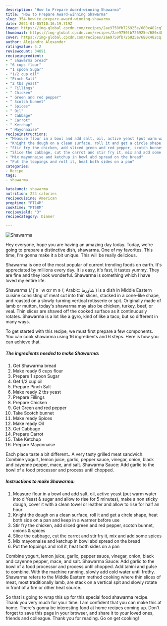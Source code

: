 ```yaml
---
description: "How to Prepare Award-winning Shawarma"
title: "How to Prepare Award-winning Shawarma"
slug: 354-how-to-prepare-award-winning-shawarma
date: 2021-01-05T10:16:19.719Z
image: https://img-global.cpcdn.com/recipes/2ae9750fb726925e/680x482cq70/shawarma-recipe-main-photo.jpg
thumbnail: https://img-global.cpcdn.com/recipes/2ae9750fb726925e/680x482cq70/shawarma-recipe-main-photo.jpg
cover: https://img-global.cpcdn.com/recipes/2ae9750fb726925e/680x482cq70/shawarma-recipe-main-photo.jpg
author: Alejandro Alexander
ratingvalue: 4.2
reviewcount: 34891
recipeingredient:
- " Shawarma bread"
- "6 cups flour"
- "1 spoon Sugar"
- "1/2 cup oil"
- "Pinch Salt"
- "2 tbs yeast"
- " Fillings"
- " Chicken"
- " Green and red pepper"
- " Scotch bunnet"
- " Spices"
- " Oil"
- " Cabbage"
- " Carrot"
- " Ketchup"
- " Mayonnaise"
recipeinstructions:
- "Measure flour in a bowl and add salt, oil, active yeast (put warm water into d Yeast &amp; sugar and allow to rise for 5 minutes), make a non sticky dough, cover it with a clean towel or leather and allow to rise for half an hour"
- "Knight the dough on a clean surface, roll it and get a circle shape, heat both side on a pan and keep in a warmer before use"
- "Stir fry the chicken, add sliced green and red pepper, scotch bunnet, onions &amp; spices"
- "Slice the cabbage, cut the carrot and stir fry it, mix and add some spices"
- "Mix mayonnaise and ketchup in bowl abd spread on the bread"
- "Put the toppings and roll it, heat both sides on a pan"
categories:
- Recipe
tags:
- shawarma

katakunci: shawarma 
nutrition: 224 calories
recipecuisine: American
preptime: "PT14M"
cooktime: "PT58M"
recipeyield: "3"
recipecategory: Dinner

---
```



![Shawarma](https://img-global.cpcdn.com/recipes/2ae9750fb726925e/680x482cq70/shawarma-recipe-main-photo.jpg)

Hey everyone, hope you are having an amazing day today. Today, we're going to prepare a distinctive dish, shawarma. One of my favorites. This time, I'm gonna make it a bit unique. This will be really delicious.

Shawarma is one of the most popular of current trending foods on earth. It's appreciated by millions every day. It is easy, it's fast, it tastes yummy. They are fine and they look wonderful. Shawarma is something which I have loved my entire life.

Shawarma (/ ʃ ə ˈ w ɑːr m ə /; Arabic: شاورما ‎) is a dish in Middle Eastern cuisine consisting of meat cut into thin slices, stacked in a cone-like shape, and roasted on a slowly-turning vertical rotisserie or spit. Originally made of lamb or mutton, today&#39;s shawarma may also be chicken, turkey, beef, or veal. Thin slices are shaved off the cooked surface as it continuously rotates. Shawarma is a lot like a gyro, kind of like a taco, but so different in many ways.


To get started with this recipe, we must first prepare a few components. You can cook shawarma using 16 ingredients and 6 steps. Here is how you can achieve that.

<!--inarticleads1-->

##### The ingredients needed to make Shawarma:

1. Get  Shawarma bread
1. Make ready 6 cups flour
1. Prepare 1 spoon Sugar
1. Get 1/2 cup oil
1. Prepare Pinch Salt
1. Make ready 2 tbs yeast
1. Prepare  Fillings
1. Prepare  Chicken
1. Get  Green and red pepper
1. Take  Scotch bunnet
1. Make ready  Spices
1. Make ready  Oil
1. Get  Cabbage
1. Prepare  Carrot
1. Take  Ketchup
1. Prepare  Mayonnaise


Each place taste a bit different.. A very tasty grilled meat sandwich. Combine yogurt, lemon juice, garlic, pepper sauce, vinegar, onion, black and cayenne pepper, mace, and salt. Shawarma Sauce: Add garlic to the bowl of a food processor and process until chopped. 

<!--inarticleads2-->

##### Instructions to make Shawarma:

1. Measure flour in a bowl and add salt, oil, active yeast (put warm water into d Yeast &amp; sugar and allow to rise for 5 minutes), make a non sticky dough, cover it with a clean towel or leather and allow to rise for half an hour
1. Knight the dough on a clean surface, roll it and get a circle shape, heat both side on a pan and keep in a warmer before use
1. Stir fry the chicken, add sliced green and red pepper, scotch bunnet, onions &amp; spices
1. Slice the cabbage, cut the carrot and stir fry it, mix and add some spices
1. Mix mayonnaise and ketchup in bowl abd spread on the bread
1. Put the toppings and roll it, heat both sides on a pan


Combine yogurt, lemon juice, garlic, pepper sauce, vinegar, onion, black and cayenne pepper, mace, and salt. Shawarma Sauce: Add garlic to the bowl of a food processor and process until chopped. Add tahini and pulse to combine. With the machine running, slowly add cold water until frothy. Shawarma refers to the Middle Eastern method cooking where thin slices of meat, most traditionally lamb, are stack on a vertical spit and slowly rotate in front of a fire or other heat source. 

So that is going to wrap this up for this special food shawarma recipe. Thank you very much for your time. I am confident that you can make this at home. There's gonna be interesting food at home recipes coming up. Don't forget to save this page in your browser, and share it to your loved ones, friends and colleague. Thank you for reading. Go on get cooking!
